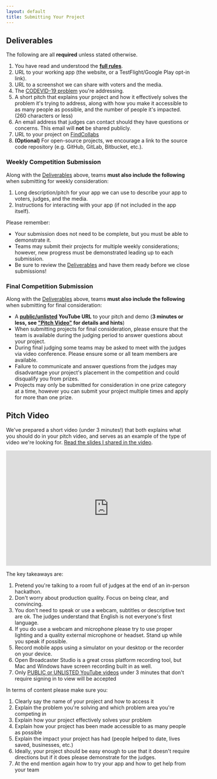 ```yaml
---
layout: default
title: Submitting Your Project
---
```


## Deliverables

The following are all **required** unless stated otherwise.

1. You have read and understood the **[full rules](rules)**.
1. URL to your working app (the website, or a TestFlight/Google Play opt-in link).
1. URL to a screenshot we can share with voters and the media.
1. The [CODEVID-19 problem](rules#the-problems) you're addressing.
1. A short pitch that explains your project and how it effectively solves the problem it's trying to address, along with how you make it accessible to as many people as possible, and the number of people it's impacted. (260 characters or less)
1. An email address that judges can contact should they have questions or concerns. This email will **not** be shared publicly.
1. URL to your project on [FindCollabs](https://findcollabs.com/hackathon/codevid-19-isp21fkqtjupchx7kjed)
1. **(Optional)** For open-source projects, we encourage a link to the source code repository (e.g. GitHub, GitLab, Bitbucket, etc.).

### Weekly Competition Submission

Along with the [Deliverables](#deliverables) above, teams **must also include the following** when submitting for weekly consideration:

1. Long description/pitch for your app we can use to describe your app to voters, judges, and the media.
1. Instructions for interacting with your app (if not included in the app itself).

Please remember:

- Your submission does not need to be complete, but you must be able to demonstrate it.
- Teams may submit their projects for multiple weekly considerations; however, new progress must be demonstrated leading up to each submission.
- Be sure to review the [Deliverables](#deliverables) and have them ready before we close submissions!

### Final Competition Submission

Along with the [Deliverables](#deliverables) above, teams **must also include the following** when submitting for final consideration:

- A **[public/unlisted](https://support.google.com/youtube/answer/157177?co=GENIE.Platform%3DDesktop&hl=en) YouTube URL** to your pitch and demo (**3 minutes or less, see ["Pitch Video"](#pitch-video) for details and hints**)
- When submitting projects for final consideration, please ensure that the team is available during the judging period to answer questions about your project.
- During final judging some teams may be asked to meet with the judges via video conference. Please ensure some or all team members are available.
- Failure to communicate and answer questions from the judges may disadvantage your project's placement in the competition and could disqualify you from prizes.
- Projects may only be submitted for consideration in one prize category at a time, however you can submit your project multiple times and apply for more than one prize.

## Pitch Video

We've prepared a short video (under 3 minutes!) that both explains what you should do in your pitch video, and serves as an example of the type of video we're looking for. [Read the slides I shared in the video](https://docs.google.com/presentation/d/1KsrRGj08XK-x3RKgTIdWszW2jqMSmqdLFCTlsT8l3Xw/edit?usp=sharing).

<iframe width="560" height="315" src="https://www.youtube-nocookie.com/embed/rA1y1oKQ4a4" frameborder="0" allow="accelerometer; autoplay; encrypted-media; gyroscope; picture-in-picture" allowfullscreen></iframe>

The key takeaways are:

1. Pretend you're talking to a room full of judges at the end of an in-person hackathon.
1. Don't worry about production quality. Focus on being clear, and convincing.
1. You don't need to speak or use a webcam, subtitles or descriptive text are ok. The judges understand that English is not everyone's first language.
1. If you do use a webcam and microphone please try to use proper lighting and a quality external microphone or headset. Stand up while you speak if possible.
1. Record mobile apps using a simulator on your desktop or the recorder on your device.
1. Open Broadcaster Studio is a great cross platform recording tool, but Mac and Windows have screen recording built in as well.
1. Only [PUBLIC or UNLISTED YouTube videos](https://support.google.com/youtube/answer/157177?co=GENIE.Platform%3DDesktop&hl=en) under 3 minutes that don't require signing in to view will be accepted

In terms of content please make sure you:

1. Clearly say the name of your project and how to access it
1. Explain the problem you're solving and which problem area you're competing in
1. Explain how your project effectively solves your problem
1. Explain how your project has been made accessible to as many people as possible
1. Explain the impact your project has had (people helped to date, lives saved, businesses, etc.)
1. Ideally, your project should be easy enough to use that it doesn't require directions but if it does please demonstrate for the judges.
1. At the end mention again how to try your app and how to get help from your team
